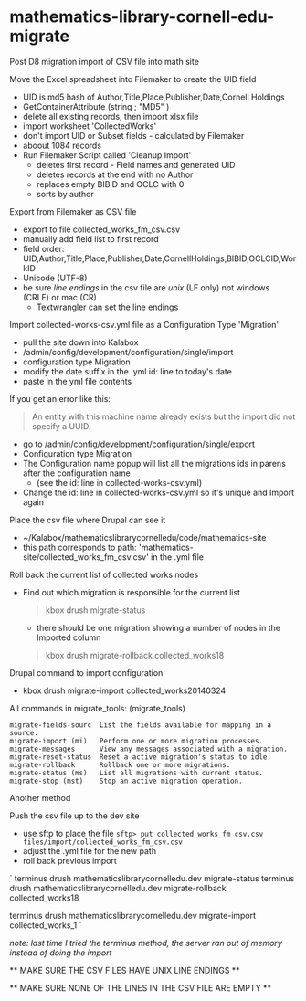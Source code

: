 # mathematics-library-cornell-edu-migrate

Post D8 migration import of CSV file into math site

Move the Excel spreadsheet into Filemaker to create the UID field

* UID is md5 hash of Author,Title,Place,Publisher,Date,Cornell Holdings
* GetContainerAttribute (string ; "MD5" )
* delete all existing records, then import xlsx file
* import worksheet 'CollectedWorks'
* don't import UID or Subset fields - calculated by Filemaker
* aboout 1084 records
* Run Filemaker Script called 'Cleanup Import'
  * deletes first record - Field names and generated UID
  * deletes records at the end with no Author
  * replaces empty BIBID and OCLC with 0
  * sorts by author

Export from Filemaker as CSV file

* export to file collected_works_fm_csv.csv
* manually add field list to first record
* field order: UID,Author,Title,Place,Publisher,Date,CornellHoldings,BIBID,OCLCID,WorkID
* Unicode (UTF-8)
* be sure _line endings_ in the csv file are _unix_ (LF only) not windows (CRLF) or mac (CR)
  * Textwrangler can set the line endings

Import collected-works-csv.yml file as a Configuration Type 'Migration'

* pull the site down into Kalabox
* /admin/config/development/configuration/single/import
* configuration type Migration
* modify the date suffix in the .yml id: line to today's date
* paste in the yml file contents

If you get an error like this:
>  An entity with this machine name already exists but the import did not specify a UUID.

* go to /admin/config/development/configuration/single/export
* Configuration type Migration
* The Configuration name popup will list all the migrations ids in parens after the configuration name
  * (see the id: line in collected-works-csv.yml)
* Change the id: line in collected-works-csv.yml so it's unique and Import again

Place the csv file where Drupal can see it

* ~/Kalabox/mathematicslibrarycornelledu/code/mathematics-site
* this path corresponds to path: 'mathematics-site/collected_works_fm_csv.csv' in the .yml file

Roll back the current list of collected works nodes

* Find out which migration is responsible for the current list
  > kbox drush migrate-status
  * there should be one migration showing a number of nodes in the Imported column
  > kbox drush migrate-rollback collected_works18

Drupal command to import configuration

* kbox drush migrate-import collected_works20140324

All commands in migrate_tools: (migrate_tools)
>
    migrate-fields-sourc  List the fields available for mapping in a source.
    migrate-import (mi)   Perform one or more migration processes.
    migrate-messages      View any messages associated with a migration.
    migrate-reset-status  Reset a active migration's status to idle.
    migrate-rollback      Rollback one or more migrations.
    migrate-status (ms)   List all migrations with current status.
    migrate-stop (mst)    Stop an active migration operation.

Another method

Push the csv file up to the dev site

* use sftp to place the file
`
sftp> put collected_works_fm_csv.csv files/import/collected_works_fm_csv.csv
`
* adjust the .yml file for the new path
* roll back previous import

`
terminus drush mathematicslibrarycornelledu.dev migrate-status
terminus drush mathematicslibrarycornelledu.dev migrate-rollback  collected_works18

terminus drush mathematicslibrarycornelledu.dev migrate-import collected_works_1
`

_note: last time I tried the terminus method, the server ran out of memory instead of doing the import_

** MAKE SURE THE CSV FILES HAVE UNIX LINE ENDINGS **

** MAKE SURE NONE OF THE LINES IN THE CSV FILE ARE EMPTY **
